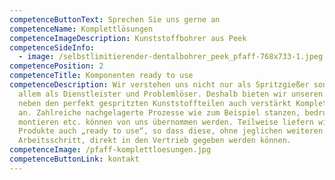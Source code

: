 ```yaml
---
competenceButtonText: Sprechen Sie uns gerne an
competenceName: Komplettlösungen
competenceImageDescription: Kunststoffbohrer aus Peek
competenceSideInfo:
  - image: /selbstlimitierender-dentalbohrer_peek_pfaff-768x733-1.jpeg
competencePosition: 2
competenceTitle: Komponenten ready to use
competenceDescription: Wir verstehen uns nicht nur als Spritzgießer sondern vor
  allem als Dienstleister und Problemlöser. Deshalb bieten wir unseren Kunden
  neben den perfekt gespritzten Kunststoffteilen auch verstärkt Komplettlösungen
  an. Zahlreiche nachgelagerte Prozesse wie zum Beispiel stanzen, bedrucken,
  montieren etc. können von uns übernommen werden. Teilweise liefern wir
  Produkte auch „ready to use“, so dass diese, ohne jeglichen weiteren
  Arbeitsschritt, direkt in den Vertrieb gegeben werden können.
competenceImage: /pfaff-komplettloesungen.jpg
competenceButtonLink: kontakt
---
```

